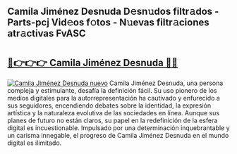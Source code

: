## Camila Jiménez Desnuda D𝚎sn𝚞dos filtr𝚊dos - Parts-pcj Vid𝚎os f𝚘tos - N𝚞evas filtr𝚊ciones atr𝚊ctivas FvASC

# <h2><a href="http://mb9kdd.tromn.icu/?c=Camila+Jim%c3%a9nez+Desnuda">🔗👉👉👉 Camila Jiménez Desnuda 🔗🔗</a></h2>

[![Camila Jiménez Desnuda nuevo](https://i.imgur.com/pEAQMta.gif)](http://mb9kdd.tromn.icu/?c=Camila+Jim%c3%a9nez+Desnuda)
Camila Jiménez Desnuda, una persona compleja y estimulante, desafía la definición fácil. Su uso pionero de los medios digitales para la autorrepresentación ha cautivado y enfurecido a sus seguidores, encendiendo debates sobre la identidad, la expresión artística y la naturaleza evolutiva de las sociedades en línea. Aunque sus planes de futuro no están claros, su papel en la redefinición de la esfera digital es incuestionable. Impulsado por una determinación inquebrantable y un carisma innegable, el progreso de Camila Jiménez Desnuda en el mundo digital es ilimitado.
